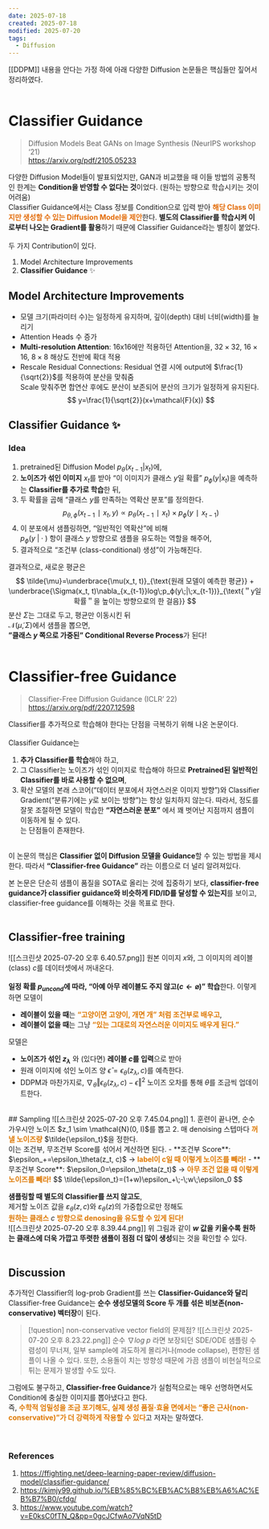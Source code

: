 ```yaml
---
date: 2025-07-18
created: 2025-07-18
modified: 2025-07-20
tags:
  - Diffusion
---
```

[[DDPM]] 내용을 안다는 가정 하에 아래 다양한 Diffusion 논문들은 핵심들만 짚어서 정리하였다. <br><br>
# Classifier Guidance 
> Diffusion Models Beat GANs on Image Synthesis (NeurIPS workshop ‘21)<br>https://arxiv.org/pdf/2105.05233

다양한 Diffusion Model들이 발표되었지만, GAN과 비교했을 때 이들 방법의 공통적인 한계는 **Condition을 반영할 수 없다는 것**이었다. (원하는 방향으로 학습시키는 것이 어려움)<br>Classifier Guidance에서는 Class 정보를 Condition으로 입력 받아 <b><font color="#e36c09">해당 Class 이미지만 생성할 수 있는 Diffusion Model을 제안</font></b>한다. **별도의 Classifier를 학습시켜 이로부터 나오는 Gradient를 활용**하기 때문에 Classifier Guidance라는 별칭이 붙었다. <br><br>두 가지 Contribution이 있다. 
1. Model Architecture Improvements
2. **Classifier Guidance** ✨

## Model Architecture Improvements
- 모델 크기(파라미터 수)는 일정하게 유지하며, 깊이(depth) 대비 너비(width)를 늘리기
- Attention Heads 수 증가
- **Multi-resolution Attention**: 16x16에만 적용하던 Attention을, $32\times32$, $16\times16$, $8\times8$ 해상도 전반에 확대 적용
- Rescale Residual Connections: Residual 연결 시에 output에 $\frac{1}{\sqrt{2}}$를 적용하여 분산을 맞춰줌<br>Scale 맞춰주면 합연산 후에도 분산이 보존되어 분산의 크기가 일정하게 유지된다. 
$$
y=\frac{1}{\sqrt{2}}(x+\mathcal{F}(x))
$$
## Classifier Guidance ✨
### Idea
1. pretrained된 Diffusion Model $p_\theta(x_{t-1}|x_t)$에, 
2. **노이즈가 섞인 이미지** $x_t$를 받아 “이 이미지가 클래스 $y$일 확률” $p_ϕ​(y|x_t)$을 예측하는 **Classifier를 추가로 학습**한 뒤, 
3. 두 확률을 곱해 “클래스 $y$를 만족하는 역확산 분포”를 정의한다. 
$$
p_{θ,ϕ}​(x_{t−1}​∣x_t​,y)∝p_θ​(x_{t−1}​∣x_t​)×p_ϕ​(y∣x_{t−1}​)
$$
4. 이 분포에서 샘플링하면, “일반적인 역확산”에 비해<br>$p_ϕ​(y\;|\;\cdot\;)$ 항이 클래스 $y$ 방향으로 샘플을 유도하는 역할을 해주어, 
5. 결과적으로 “조건부 (class-conditional) 생성”이 가능해진다. 

결과적으로, 새로운 평균은
$$
\tilde{\mu}=\underbrace{\mu(x_t, t)}_{\text{원래 모델이 예측한 평균}} + \underbrace{\Sigma(x_t, t)\nabla_{x_{t-1}}log\;p_ϕ​(y\;|\;x_{t-1})}_{\text{＂y일 확률＂을 높이는 방향으로의 한 걸음}}
$$
분산 $\Sigma$는 그대로 두고, 평균만 이동시킨 뒤<br>$\mathcal{N}(\tilde{\mu}, \Sigma)$에서 샘플을 뽑으면, <br>**”클래스 $y$ 쪽으로 가중된” Conditional Reverse Process**가 된다!<br><br>


# Classifier-free Guidance
> Classifier-Free Diffusion Guidance (ICLR’ 22)<br>https://arxiv.org/pdf/2207.12598

Classifier를 추가적으로 학습해야 한다는 단점을 극복하기 위해 나온 논문이다. <br><br>Classifier Guidance는 
1. **추가 Classifier를 학습**해야 하고, 
2. 그 Classifier는 노이즈가 섞인 이미지로 학습해야 하므로 **Pretrained된 일반적인 Classifier를 바로 사용할 수 없으며**, 
3. 확산 모델의 본래 스코어(“데이터 분포에서 자연스러운 이미지 방향”)와 Classifier Gradient(“분류기에는 $y$로 보이는 방향”)는 항상 일치하지 않는다. 따라서, 정도를 잘못 조절하면 모델이 학습한 **“자연스러운 분포”** 에서 꽤 벗어난 지점까지 샘플이 이동하게 될 수 있다. <br>
는 단점들이 존재한다. 

<br>이 논문의 핵심은 **Classifier 없이 Diffusion 모델을 Guidance**할 수 있는 방법을 제시한다. 따라서 **“Classifier-free Guidance”** 라는 이름으로 더 널리 알려져있다. 

본 논문은 단순히 샘플이 품질을 SOTA로 올리는 것에 집중하기 보다, **classifier-free guidance가 classifier guidance와 비슷하게 FID/ID를 달성할 수 있는지**를 보이고, classifier-free guidance를 이해하는 것을 목표로 한다. <br><br>

## Classifier-free training
![[스크린샷 2025-07-20 오후 6.40.57.png]]
원본 이미지 $x$와, 그 이미지의 레이블(class) $c$를 데이터셋에서 꺼내온다. <br><br>
**일정 확률 $p_{uncond}$에 따라, “아예 아무 레이블도 주지 않고($c\leftarrow \varnothing$)” 학습**한다. 이렇게 하면 모델이
- **레이블이 있을 때**는 <b><font color="#de7802">“고양이면 고양이, 개면 개” 처럼 조건부로 배우고</font></b>, 
- **레이블이 없을 때**는 그냥 <b><font color="#de7802">“있는 그대로의 자연스러운 이미지도 배우게 된다.”</font></b>


모델은 
- **노이즈가 섞인 $z_\lambda$** 와 (있다면) **레이블 $c$를 입력**으로 받아 
- 원래 이미지에 섞인 노이즈 양 $\hat{\epsilon}=ϵ_θ​(z_λ​,c)$를 예측한다. 
- DDPM과 마찬가지로, $∇_θ ‖ \epsilon_θ(z_λ, c) − \epsilon‖^2$ 노이즈 오차를 통해 $\theta$를 조금씩 업데이트한다. 
<br>
## Sampling
![[스크린샷 2025-07-20 오후 7.45.04.png]]
1. 훈련이 끝나면, 순수 가우시안 노이즈 $z_1 \sim \mathcal{N}(0, I)$를 뽑고
2. 매 denoising 스텝마다 <b><font color="#de7802">꺼낼 노이즈량</font></b> $\tilde{\epsilon_t}$을 정한다. <br>이는 조건부, 무조건부 Score를 섞어서 계산하면 된다. 
   - **조건부 Score**: $\epsilon_+=\epsilon_\theta(z_t, c)$ → <b><font color="#de7802">label이 c일 때 이렇게 노이즈를 빼라!</font></b>
   - **무조건부 Score**: $\epsilon_0=\epsilon_\theta(z_t)$ → <b><font color="#de7802">아무 조건 없을 때 이렇게 노이즈를 빼라!</font></b>
$$
\tilde{\epsilon_t}=(1+w)\epsilon_+\;-\;w\;\epsilon_0
$$

**샘플링할 때 별도의 Classifier를 쓰지 않고도**, <br>제거할 노이즈 값을 $ε_θ(z,c)$와 $ε_θ(z)$의 가중합으로만 정해도<br><b><font color="#de7802">원하는 클래스</font></b> $c$ <b><font color="#de7802">방향으로 denosing을 유도할 수 있게 된다!</font></b>
<br>![[스크린샷 2025-07-20 오후 8.39.44.png]]
위 그림과 같이 **$w$ 값을 키울수록 원하는 클래스에 더욱 가깝고 뚜렷한 샘플이 점점 더 많이 생성**되는 것을 확인할 수 있다. <br><br>

## Discussion
추가적인 Classifier의 log-prob Gradient를 쓰는 **Classifier-Guidance와 달리** <br>Classifier-free Guidance는 **순수 생성모델의 Score 두 개를 섞은 비보존(non-conservative) 벡터장**이 된다.

> [!question] non-conservative vector field의 문제점?
> ![[스크린샷 2025-07-20 오후 8.23.22.png]]
> 순수 $∇log\;p$ 라면 보장되던 SDE/ODE 샘플링 수렴성이 무너져, 일부 sample에 과도하게 몰리거나(mode collapse), 편향된 샘플이 나올 수 있다. 또한, 소용돌이 치는 방향성 때문에 가끔 샘플이 비현실적으로 튀는 문제가 발생할 수도 있다. 

그럼에도 불구하고, **Classifier-free Guidance**가 실험적으로는 매우 선명하면서도 Condition에 충실한 이미지를 뽑아냈다고 한다. <br>즉, <b><font color="#de7802">수학적 엄밀성을 조금 포기해도, 실제 생성 품질·효율 면에서는 “좋은 근사(non-conservative)”가 더 강력하게 작용할 수 있다</font></b>고 저자는 말하였다. <br><br><br>




### References 
1. https://ffighting.net/deep-learning-paper-review/diffusion-model/classifier-guidance/
2. https://kimjy99.github.io/%EB%85%BC%EB%AC%B8%EB%A6%AC%EB%B7%B0/cfdg/
3. https://www.youtube.com/watch?v=E0ksC0fTN_Q&pp=0gcJCfwAo7VqN5tD